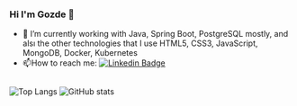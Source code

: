### Hi I'm Gozde 👋 

<!--
**GozdeSaygiliYalcin/GozdeSaygiliYalcin** is a ✨ _special_ ✨ repository because its `README.md` (this file) appears on your GitHub profile.
-->

- 🌱 I’m currently working with Java, Spring Boot, PostgreSQL mostly, and alsı the other technologies that I use HTML5, CSS3, JavaScript, MongoDB, Docker, Kubernetes
- :mailbox:How to reach me: [![Linkedin Badge](https://img.shields.io/badge/-gozdesaygiliyalcin-blue?style=flat&logo=Linkedin&logoColor=white)](https://www.linkedin.com/in/gözde-saygılı-yalçın-0a406443/)

<img src="https://komarev.com/ghpvc/?username=GozdeSaygiliYalcin&style=flat-square&color=blue" alt=""/>

![Top Langs](https://github-readme-stats.vercel.app/api/top-langs/?username=GozdeSaygiliYalcin&theme=tokyonight)
![GitHub stats](https://github-readme-stats.vercel.app/api?username=GozdeSaygiliYalcin&show_icons=true&theme=tokyonight)
